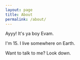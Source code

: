 ```yaml
---
layout: page
title: About
permalink: /about/
---
```


Ayyy! It's ya boy Evam. 

I'm 15. I live somewhere on Earth.

Want to talk to me? Look down. 
